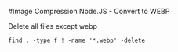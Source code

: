 #Image Compression Node.JS - Convert to WEBP

Delete all files except webp

`find . -type f ! -name '*.webp' -delete`